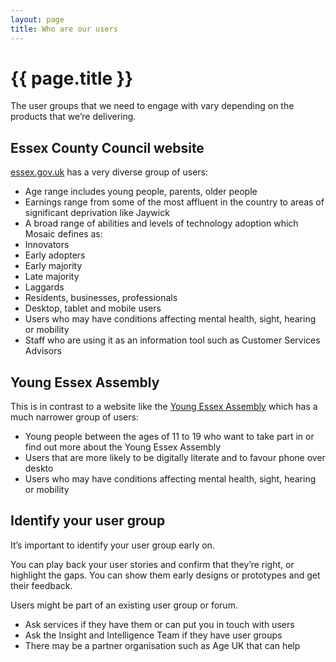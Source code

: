 ```yaml
---
layout: page
title: Who are our users
---
```


# {{ page.title }}

The user groups that we need to engage with vary depending on the products that we’re delivering.

## Essex County Council website

[essex.gov.uk](https://www.essex.gov.uk) has a very diverse group of users:

- Age range includes young people, parents, older people
- Earnings range from some of the most affluent in the country to areas of significant deprivation like Jaywick
- A broad range of abilities and levels of technology adoption which Mosaic defines as:
 - Innovators
 - Early adopters
 - Early majority
 - Late majority
 - Laggards
- Residents, businesses, professionals
- Desktop, tablet and mobile users
- Users who may have conditions affecting mental health, sight, hearing or mobility
- Staff who are using it as an information tool such as Customer Services Advisors

## Young Essex Assembly

This is in contrast to a website like the [Young Essex Assembly](http://young-essex-assembly.org.uk/) which has a much narrower group of users:

- Young people between the ages of 11 to 19 who want to take part in or find out more about the Young Essex Assembly
- Users that are more likely to be digitally literate and to favour phone over deskto
- Users who may have conditions affecting mental health, sight, hearing or mobility

## Identify your user group

It’s important to identify your user group early on.

You can play back your user stories and confirm that they’re right, or highlight the gaps. You can show them early designs or prototypes and get their feedback.

Users might be part of an existing user group or forum.

- Ask services if they have them or can put you in touch with users
- Ask the Insight and Intelligence Team if they have user groups
- There may be a partner organisation such as Age UK that can help
